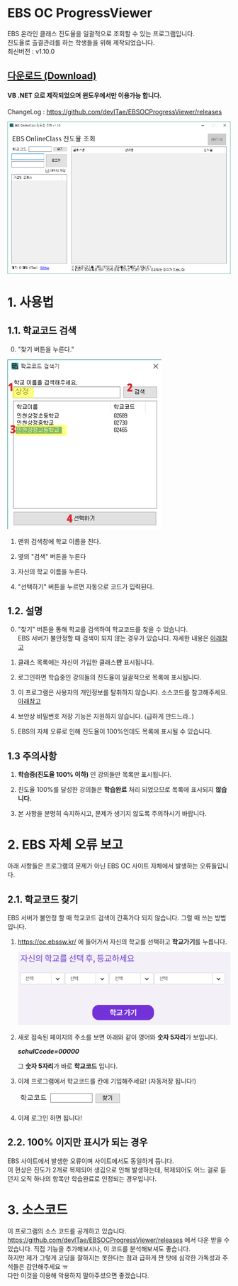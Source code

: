 # EBS OC ProgressViewer
EBS 온라인 클래스 진도율을 일괄적으로 조회할 수 있는 프로그램입니다.  
진도율로 출결관리를 하는 학생들을 위해 제작되었습니다.  
최신버전 : v1.10.0 

## [다운로드 (Download)](https://github.com/devITae/EBSOCProgressViewer/releases/download/1.10.0/EBS.OC.exe)
#### VB .NET 으로 제작되었으며 윈도우에서만 이용가능 합니다.
ChangeLog : https://github.com/devITae/EBSOCProgressViewer/releases

![메인스크린샷](./img/screenshot.png)

# 1. 사용법
## 1.1. 학교코드 검색
0. "찾기 버튼을 누른다."

![설명](./img/search_cap.png)

1. 맨위 검색창에 학교 이름을 친다.

2. 옆의 "검색" 버튼을 누른다

3. 자신의 학교 이름을 누른다.

4. "선택하기" 버튼을 누르면 자동으로 코드가 입력된다.

## 1.2. 설명

0. "찾기" 버튼을 통해 학교를 검색하여 학교코드를 찾을 수 있습니다.  
EBS 서버가 불안정할 때 검색이 되지 않는 경우가 있습니다. 자세한 내용은 [아래참고](#22-100-이지만-표시가-되는-경우)

1. 클래스 목록에는 자신이 가입한 클래스**만** 표시됩니다.

2. 로그인하면 학습중인 강의들의 진도율이 일괄적으로 목록에 표시됩니다.

3. 이 프로그램은 사용자의 개인정보를 탈취하지 않습니다. 소스코드를 참고해주세요. [아래참고](#3-소스코드)

4. 보안상 비밀번호 저장 기능은 지원하지 않습니다. (급하게 만드느라..)

5. EBS의 자체 오류로 인해 진도율이 100%인데도 목록에 표시될 수 있습니다.

## 1.3 주의사항

1. **학습중(진도율 100% 이하)** 인 강의들만 목록만 표시됩니다.

2. 진도율 100%를 달성한 강의들은 **학습완료** 처리 되었으므로 목록에 표시되지 **않습니다.**

3. 본 사항을 분명히 숙지하시고, 문제가 생기지 않도록 주의하시기 바랍니다.

# 2. EBS 자체 오류 보고
아래 사항들은 프로그램의 문제가 아닌 EBS OC 사이트 자체에서 발생하는 오류들입니다.

## 2.1. 학교코드 찾기
EBS 서버가 불안정 할 때 학교코드 검색이 간혹가다 되지 않습니다. 그럴 때 쓰는 방법입니다.

1. <a href="https://oc.ebssw.kr/" target="_blank">https://oc.ebssw.kr/</a> 에 들어가서 자신의 학교를 선택하고 **학교가기**를 누릅니다.

	![학교 선택](./img/selectSch.PNG)

2. 새로 접속된 페이지의 주소를 보면 아래와 같이 영어와 **숫자 5자리**가 보입니다.

	***schulCcode=00000***

	그 **숫자 5자리**가 바로 **학교코드** 입니다.
3. 이제 프로그램에서 학교코드를 칸에 기입해주세요! (자동저장 됩니다!)

	![학교코드 칸](./img/schbox.PNG)
	
4. 이제 로그인 하면 됩니다!

## 2.2. 100% 이지만 표시가 되는 경우
EBS 사이트에서 발생한 오류이며 사이트에서도 동일하게 뜹니다.  
이 현상은 진도가 2개로 복제되어 생김으로 인해 발생하는데, 복제되어도 어느 걸로 듣던지 오직 하나의 항목만 학습완료로 인정되는 경우입니다.  

# 3. 소스코드
이 프로그램의 소스 코드를 공개하고 있습니다. 
https://github.com/devITae/EBSOCProgressViewer/releases 에서 다운 받을 수 있습니다.
직접 기능을 추가해보시나, 이 코드를 분석해보셔도 좋습니다.  
하지만 제가 그렇게 코딩을 잘하지는 못한다는 점과 급하게 짠 탓에 심각한 가독성과 주석들은 감안해주세요 ㅠ  
다만 이것을 이용해 악용하지 말아주셨으면 좋겠습니다.
